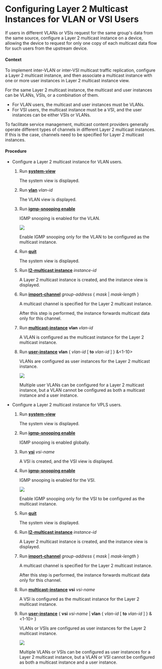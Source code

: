 Configuring Layer 2 Multicast Instances for VLAN or VSI Users
=============================================================

If users in different VLANs or VSIs request for the same group's data from the same source, configure a Layer 2 multicast instance on a device, allowing the device to request for only one copy of each multicast data flow for such users from the upstream device.

#### Context

To implement inter-VLAN or inter-VSI multicast traffic replication, configure a Layer 2 multicast instance, and then associate a multicast instance with one or more user instances in Layer 2 multicast instance view.

For the same Layer 2 multicast instance, the multicast and user instances can be VLANs, VSIs, or a combination of them.

* For VLAN users, the multicast and user instances must be VLANs.
* For VSI users, the multicast instance must be a VSI, and the user instances can be either VSIs or VLANs.

To facilitate service management, multicast content providers generally operate different types of channels in different Layer 2 multicast instances. If this is the case, channels need to be specified for Layer 2 multicast instances.


#### Procedure

* Configure a Layer 2 multicast instance for VLAN users.
  1. Run [**system-view**](cmdqueryname=system-view)
     
     
     
     The system view is displayed.
  2. Run [**vlan**](cmdqueryname=vlan) *vlan-id*
     
     
     
     The VLAN view is displayed.
  3. Run [**igmp-snooping enable**](cmdqueryname=igmp-snooping+enable)
     
     
     
     IGMP snooping is enabled for the VLAN.
     
     
     
     ![](../../../../public_sys-resources/note_3.0-en-us.png) 
     
     Enable IGMP snooping only for the VLAN to be configured as the multicast instance.
  4. Run [**quit**](cmdqueryname=quit)
     
     
     
     The system view is displayed.
  5. Run [**l2-multicast instance**](cmdqueryname=l2-multicast+instance) *instance-id*
     
     
     
     A Layer 2 multicast instance is created, and the instance view is displayed.
  6. Run [**import-channel**](cmdqueryname=import-channel) *group-address* { *mask* | *mask-length* }
     
     
     
     A multicast channel is specified for the Layer 2 multicast instance.
     
     
     
     After this step is performed, the instance forwards multicast data only for this channel.
  7. Run [**multicast-instance**](cmdqueryname=multicast-instance) **vlan** *vlan-id*
     
     
     
     A VLAN is configured as the multicast instance for the Layer 2 multicast instance.
  8. Run [**user-instance**](cmdqueryname=user-instance) **vlan** { *vlan-id* [ **to** *vlan-id* ] } &<1-10>
     
     
     
     VLANs are configured as user instances for the Layer 2 multicast instance.
     
     
     
     ![](../../../../public_sys-resources/note_3.0-en-us.png) 
     
     Multiple user VLANs can be configured for a Layer 2 multicast instance, but a VLAN cannot be configured as both a multicast instance and a user instance.
* Configure a Layer 2 multicast instance for VPLS users.
  1. Run [**system-view**](cmdqueryname=system-view)
     
     
     
     The system view is displayed.
  2. Run [**igmp-snooping enable**](cmdqueryname=igmp-snooping+enable)
     
     
     
     IGMP snooping is enabled globally.
  3. Run [**vsi**](cmdqueryname=vsi) *vsi-name*
     
     
     
     A VSI is created, and the VSI view is displayed.
  4. Run [**igmp-snooping enable**](cmdqueryname=igmp-snooping+enable)
     
     
     
     IGMP snooping is enabled for the VSI.
     
     
     
     ![](../../../../public_sys-resources/note_3.0-en-us.png) 
     
     Enable IGMP snooping only for the VSI to be configured as the multicast instance.
  5. Run [**quit**](cmdqueryname=quit)
     
     
     
     The system view is displayed.
  6. Run [**l2-multicast instance**](cmdqueryname=l2-multicast+instance) *instance-id*
     
     
     
     A Layer 2 multicast instance is created, and the instance view is displayed.
  7. Run [**import-channel**](cmdqueryname=import-channel) *group-address* { *mask* | *mask-length* }
     
     
     
     A multicast channel is specified for the Layer 2 multicast instance.
     
     
     
     After this step is performed, the instance forwards multicast data only for this channel.
  8. Run [**multicast-instance**](cmdqueryname=multicast-instance) **vsi** *vsi-name*
     
     
     
     A VSI is configured as the multicast instance for the Layer 2 multicast instance.
  9. Run [**user-instance**](cmdqueryname=user-instance) { **vsi** *vsi-name* | **vlan** { *vlan-id* [ **to** *vlan-id* ] } &<1-10> }
     
     
     
     VLANs or VSIs are configured as user instances for the Layer 2 multicast instance.
     
     
     
     ![](../../../../public_sys-resources/note_3.0-en-us.png) 
     
     Multiple VLANs or VSIs can be configured as user instances for a Layer 2 multicast instance, but a VLAN or VSI cannot be configured as both a multicast instance and a user instance.